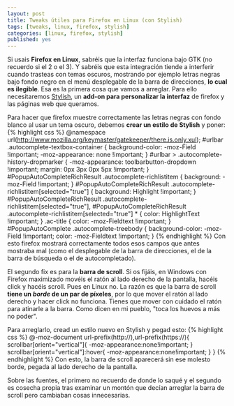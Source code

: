 ```yaml
---
layout: post
title: Tweaks útiles para Firefox en Linux (con Stylish)
tags: [tweaks, linux, firefox, stylish]
categories: [linux, firefox, stylish]
published: yes
---
```

Si usais **Firefox en Linux**, sabréis que la interfaz funciona bajo GTK (no recuerdo si el 2 o el 3). Y sabréis que esta integración tiende a interferir cuando trasteas con temas oscuros, mostrando por ejemplo letras negras bajo fondo negro en el menú desplegable de la barra de direcciones, **lo cual es ilegible**. Esa es la primera cosa que vamos a arreglar. Para ello necesitaremos [Stylish][Stylish], un **add-on para personalizar la interfaz** de firefox y las páginas web que queramos.

Para hacer que firefox muestre correctamente las letras negras con fondo blanco al usar un tema oscuro, debemos **crear un estilo de Stylish** y poner:
{% highlight css %}
@namespace url(http://www.mozilla.org/keymaster/gatekeeper/there.is.only.xul);
#urlbar .autocomplete-textbox-container {
    background-color: -moz-Field !important;
    -moz-appearance: none !important;
}
#urlbar > .autocomplete-history-dropmarker {
    -moz-appearance: toolbarbutton-dropdown !important;
    margin: 0px 3px 0px 5px !important;
}
#PopupAutoCompleteRichResult .autocomplete-richlistitem {
    background: -moz-Field !important;
}
#PopupAutoCompleteRichResult .autocomplete-richlistitem[selected="true"] {
    background: Highlight !important;
}
#PopupAutoCompleteRichResult .autocomplete-richlistitem[selected="true"],
#PopupAutoCompleteRichResult .autocomplete-richlistitem[selected="true"] * {
    color: HighlightText !important;
}
.ac-title {
    color: -moz-Fieldtext !important;
}
#PopupAutoComplete .autocomplete-treebody {
    background-color: -moz-Field !important;
    color: -moz-Fieldtext !important;
}
{% endhighlight %}
Con esto firefox mostrará correctamente todos esos campos que antes mostraba mal (como el desplegable de la barra de direcciones, el de la barra de búsqueda o el de autocompletado).

El segundo fix es para la **barra de scroll**. Si os fijáis, en Windows con Firefox maximizado movéis el ratón al lado derecho de la pantalla, hacéis click y hacéis scroll. Pues en Linux no. La razón es que la barra de scroll **tiene un *borde* de un par de píxeles**, por lo que mover el ratón al lado derecho y hacer click no funciona. Tienes que mover con cuidado el ratón para atinarle a la barra. Como dicen en mi pueblo, "toca los huevos a más no poder".

Para arreglarlo, cread un estilo nuevo en Stylish y pegad esto:
{% highlight css %}
@-moz-document url-prefix(http://),url-prefix(https://){
  scrollbar[orient="vertical"]{
    -moz-appearance:none!important;
  }
  scrollbar[orient="vertical"]:hover{
    -moz-appearance:none!important;
  }
}
{% endhighlight %}
Con esto, la barra de scroll aparecerá sin ese molesto borde, pegada al lado derecho de la pantalla.

Sobre las fuentes, el primero no recuerdo de donde lo saqué y el segundo es cosecha propia tras examinar un montón que decían arreglar la barra de scroll pero cambiaban cosas innecesarias.

[Stylish]: https://addons.mozilla.org/es/firefox/addon/stylish/
